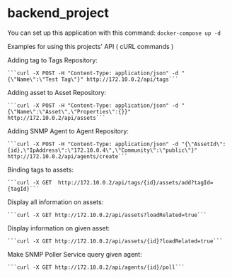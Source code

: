 # backend_project

You can set up this application with this command: ```docker-compose up -d```

Examples for using this projects' API ( cURL commands )

Adding tag to Tags Repository:

	```curl -X POST -H "Content-Type: application/json" -d "{\"Name\":\"Test Tag\"}" http://172.10.0.2/api/tags```

Adding asset to Asset Repository:

	```curl -X POST -H "Content-Type: application/json" -d "{\"Name\":\"Asset\",\"Properties\":{}}" http://172.10.0.2/api/assets```
  
	
Adding SNMP Agent to Agent Repository:

	```curl -X POST -H "Content-Type: application/json" -d "{\"AssetId\":{id},\"IpAddress\":\"172.10.0.4\",\"Community\":\"public\"}" http://172.10.0.2/api/agents/create```
	

Binding tags to assets:

	```curl -X GET  http://172.10.0.2/api/tags/{id}/assets/add?tagId={tagId}```
	

Display all information on assets:

	```curl -X GET http://172.10.0.2/api/assets?loadRelated=true```
	

Display information on given asset:

	```curl -X GET http://172.10.0.2/api/assets/{id}?loadRelated=true```
	

Make SNMP Poller Service query given agent:

	```curl -X GET http://172.10.0.2/api/agents/{id}/poll```
